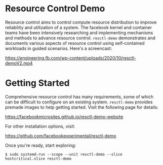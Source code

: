 
# Resource Control Demo

Resource control aims to control compute resource distribution to improve
reliability and utilization of a system. The facebook kernel and container
teams have been intensively researching and implementing mechanisms and
methods to advance resource control. `resctl-demo` demonstrates and
documents various aspects of resource control using self-contained workloads
in guided scenarios. Here's a screencast:

  https://engineering.fb.com/wp-content/uploads/2020/10/resctl-demoV2.mp4


# Getting Started

Comprehensive resource control has many requirements, some of which can be
difficult to configure on an existing system. `resctl-demo` provides premade
images to help getting started. Visit the following page for details:

  https://facebookmicrosites.github.io/resctl-demo-website

For other installation options, visit:

  https://github.com/facebookexperimental/resctl-demo

Once you're ready, start exploring:

```
$ sudo systemd-run --scope --unit resctl-demo --slice hostcritical.slice resctl-demo
```
